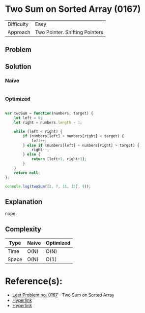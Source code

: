 # Two Sum on Sorted Array (0167)

| | |
| --- | --- |
| Difficulty | Easy |
| Approach | Two Pointer. Shifting Pointers |

## Problem

## Solution

### Naïve

```js


```

### Optimized

```js

var twoSum = function(numbers, target) {
    let left = 0;
    let right = numbers.length - 1;

    while (left < right) {
        if (numbers[left] + numbers[right] < target) {
            left++;
        } else if (numbers[left] + numbers[right] > target) {
            right--;
        } else {
            return [left+1, right+1];
        }
    }
    return null;
};

console.log(twoSum([2, 7, 11, 15], 9));

```

## Explanation

nope.

## Complexity

| Type | Naive | Optimized |
| --- | --- | --- |
| Time | O(N) | O(N) |
| Space | O(N) | O(1) |

# Reference(s):

- [Leet Problem no. 0167](https://leetcode.com/problems/maximum-subarray/) - Two Sum on Sorted Array
- [Hyperlink](https://msn.com)
- [Hyperlink](https://msn.com)

